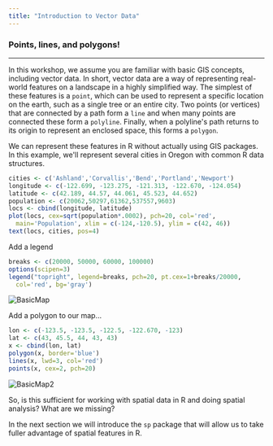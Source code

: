 ```yaml
---
title: "Introduction to Vector Data"
---
```


### Points, lines, and polygons!

-----

In this workshop, we assume you are familiar with basic GIS concepts, including vector data. In short, vector data are a way of representing real-world features on a landscape in a highly simplified way. The simplest of these features is a `point`, which can be used to represent a specific location on the earth, such as a single tree or an entire city. Two points (or vertices) that are connected by a path form a `line` and when many points are connected these form a `polyline`. Finally, when a polyline's path returns to its origin to represent an enclosed space, this forms a `polygon`.

We can represent these features in R without actually using GIS packages. In this example, we'll represent several cities in Oregon with common R data structures.

```r
cities <- c('Ashland','Corvallis','Bend','Portland','Newport')
longitude <- c(-122.699, -123.275, -121.313, -122.670, -124.054)
latitude <- c(42.189, 44.57, 44.061, 45.523, 44.652)
population <- c(20062,50297,61362,537557,9603)
locs <- cbind(longitude, latitude) 
plot(locs, cex=sqrt(population*.0002), pch=20, col='red', 
  main='Population', xlim = c(-124,-120.5), ylim = c(42, 46))
text(locs, cities, pos=4)
```

Add a legend
```r
breaks <- c(20000, 50000, 60000, 100000)
options(scipen=3)
legend("topright", legend=breaks, pch=20, pt.cex=1+breaks/20000, 
  col='red', bg='gray')
```

![BasicMap](/AWRA_GIS_R_Workshop/figure/BasicMap.png)

Add a polygon to our map...
```r
lon <- c(-123.5, -123.5, -122.5, -122.670, -123)
lat <- c(43, 45.5, 44, 43, 43)
x <- cbind(lon, lat)
polygon(x, border='blue')
lines(x, lwd=3, col='red')
points(x, cex=2, pch=20)
```

![BasicMap2](/AWRA_GIS_R_Workshop/figure/BasicMap2.png)

So, is this sufficient for working with spatial data in R and doing spatial analysis?  What are we missing?

In the next section we will introduce the `sp` package that will allow us to take fuller advantage of spatial features in R.